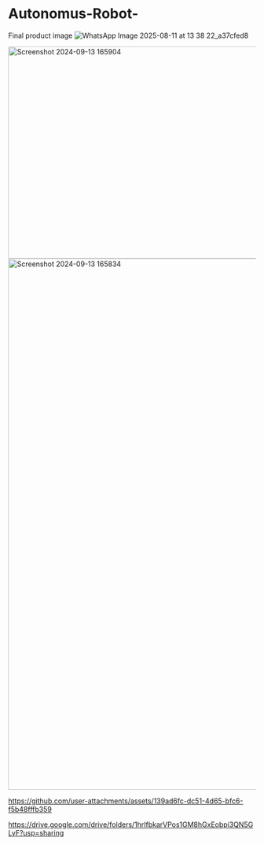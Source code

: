 # Autonomus-Robot-
Final product image 
![WhatsApp Image 2025-08-11 at 13 38 22_a37cfed8](https://github.com/user-attachments/assets/fa4e944a-6cfc-4238-8ea6-24fc6a89b2d3)

<img width="581" height="431" alt="Screenshot 2024-09-13 165904" src="https://github.com/user-attachments/assets/64b630b1-e00a-42a8-8719-31c6deefb523" />
<img width="1916" height="1079" alt="Screenshot 2024-09-13 165834" src="https://github.com/user-attachments/assets/29e207b1-ef7b-4c94-b0e5-505cb0dd461a" />



https://github.com/user-attachments/assets/139ad6fc-dc51-4d65-bfc6-f5b48fffb359


https://drive.google.com/drive/folders/1hrlfbkarVPos1GM8hGxEobpi3QN5GLyF?usp=sharing
